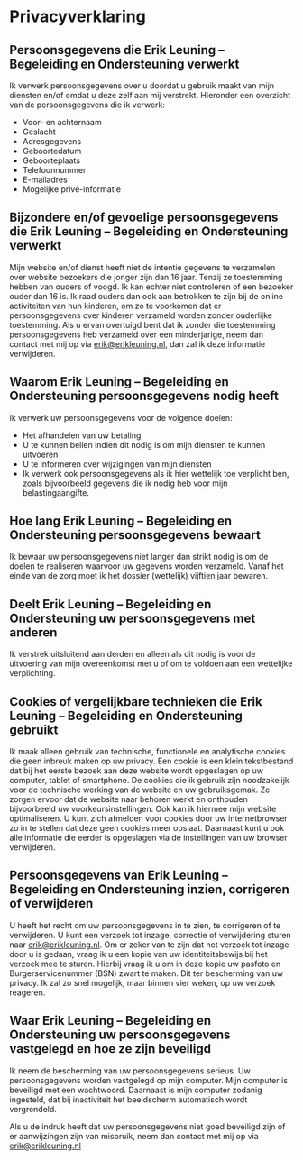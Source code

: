 # Privacyverklaring

## Persoonsgegevens die Erik Leuning – Begeleiding en Ondersteuning verwerkt

Ik verwerk persoonsgegevens over u doordat u gebruik maakt van mijn diensten en/of omdat u deze zelf aan mij verstrekt. Hieronder een overzicht van de persoonsgegevens die ik verwerk:

- Voor- en achternaam
- Geslacht
- Adresgegevens
- Geboortedatum
- Geboorteplaats
- Telefoonnummer
- E-mailadres
- Mogelijke privé-informatie

## Bijzondere en/of gevoelige persoonsgegevens die Erik Leuning – Begeleiding en Ondersteuning verwerkt

Mijn website en/of dienst heeft niet de intentie gegevens te verzamelen over website bezoekers die jonger zijn dan 16 jaar. Tenzij ze toestemming hebben van ouders of voogd. Ik kan echter niet controleren of een bezoeker ouder dan 16 is. Ik raad ouders dan ook aan betrokken te zijn bij de online activiteiten van hun kinderen, om zo te voorkomen dat er persoonsgegevens over kinderen verzameld worden zonder ouderlijke toestemming. Als u ervan overtuigd bent dat ik zonder die toestemming persoonsgegevens heb verzameld over een minderjarige, neem dan contact met mij op via <erik@erikleuning.nl>, dan zal ik deze informatie verwijderen.

## Waarom Erik Leuning – Begeleiding en Ondersteuning persoonsgegevens nodig heeft

Ik verwerk uw persoonsgegevens voor de volgende doelen:

- Het afhandelen van uw betaling
- U te kunnen bellen indien dit nodig is om mijn diensten te kunnen uitvoeren
- U te informeren over wijzigingen van mijn diensten
- Ik verwerk ook persoonsgegevens als ik hier wettelijk toe verplicht ben, zoals bijvoorbeeld gegevens die ik nodig heb voor mijn belastingaangifte.

## Hoe lang Erik Leuning – Begeleiding en Ondersteuning persoonsgegevens bewaart

Ik bewaar uw persoonsgegevens niet langer dan strikt nodig is om de doelen te realiseren waarvoor uw gegevens worden verzameld. Vanaf het einde van de zorg moet ik het dossier (wettelijk) vijftien jaar bewaren.

## Deelt Erik Leuning – Begeleiding en Ondersteuning uw persoonsgegevens met anderen

Ik verstrek uitsluitend aan derden en alleen als dit nodig is voor de uitvoering van mijn overeenkomst met u of om te voldoen aan een wettelijke verplichting.

## Cookies of vergelijkbare technieken die Erik Leuning – Begeleiding en Ondersteuning gebruikt

Ik maak alleen gebruik van technische, functionele en analytische cookies die geen inbreuk maken op uw privacy. Een cookie is een klein tekstbestand dat bij het eerste bezoek aan deze website wordt opgeslagen op uw computer, tablet of smartphone. De cookies die ik gebruik zijn noodzakelijk voor de technische werking van de website en uw gebruiksgemak. Ze zorgen ervoor dat de website naar behoren werkt en onthouden bijvoorbeeld uw voorkeursinstellingen. Ook kan ik hiermee mijn website optimaliseren. U kunt zich afmelden voor cookies door uw internetbrowser zo in te stellen dat deze geen cookies meer opslaat. Daarnaast kunt u ook alle informatie die eerder is opgeslagen via de instellingen van uw browser verwijderen.

## Persoonsgegevens van Erik Leuning – Begeleiding en Ondersteuning inzien, corrigeren of verwijderen

U heeft het recht om uw persoonsgegevens in te zien, te corrigeren of te verwijderen. U kunt een verzoek tot inzage, correctie of verwijdering sturen naar <erik@erikleuning.nl>. Om er zeker van te zijn dat het verzoek tot inzage door u is gedaan, vraag ik u een kopie van uw identiteitsbewijs bij het verzoek mee te sturen. Hierbij vraag ik u om in deze kopie uw pasfoto en Burgerservicenummer (BSN) zwart te maken. Dit ter bescherming van uw privacy. Ik zal zo snel mogelijk, maar binnen vier weken, op uw verzoek reageren.

## Waar Erik Leuning – Begeleiding en Ondersteuning uw persoonsgegevens vastgelegd en hoe ze zijn beveiligd

Ik neem de bescherming van uw persoonsgegevens serieus. Uw persoonsgegevens worden vastgelegd op mijn computer. Mijn computer is beveiligd met een wachtwoord. Daarnaast is mijn computer zodanig ingesteld, dat bij inactiviteit het beeldscherm automatisch wordt vergrendeld.

Als u de indruk heeft dat uw persoonsgegevens niet goed beveiligd zijn of er aanwijzingen zijn van misbruik, neem dan contact met mij op via <erik@erikleuning.nl>
